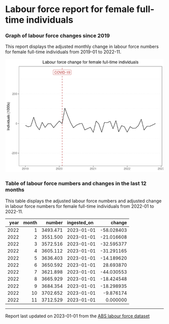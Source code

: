 Labour force report for female full-time individuals
================

### Graph of labour force changes since 2019

This report displays the adjusted monthly change in labour force numbers
for female full-time individuals from 2019-01 to 2022-11.

![](female_full-time_report_files/figure-gfm/unnamed-chunk-2-1.png)<!-- -->

### Table of labour force numbers and changes in the last 12 months

This table displays the adjusted labour force numbers and adjusted
change in labour force numbers for female full-time individuals from
2022-01 to 2022-11.

| year | month |   number | ingested_on |     change |
|-----:|------:|---------:|:------------|-----------:|
| 2022 |     1 | 3493.471 | 2023-01-01  | -58.028403 |
| 2022 |     2 | 3551.500 | 2023-01-01  | -21.016608 |
| 2022 |     3 | 3572.516 | 2023-01-01  | -32.595377 |
| 2022 |     4 | 3605.112 | 2023-01-01  | -31.291165 |
| 2022 |     5 | 3636.403 | 2023-01-01  | -14.189620 |
| 2022 |     6 | 3650.592 | 2023-01-01  |  28.693870 |
| 2022 |     7 | 3621.898 | 2023-01-01  | -44.030553 |
| 2022 |     8 | 3665.929 | 2023-01-01  | -18.424548 |
| 2022 |     9 | 3684.354 | 2023-01-01  | -18.298935 |
| 2022 |    10 | 3702.652 | 2023-01-01  |  -9.876174 |
| 2022 |    11 | 3712.529 | 2023-01-01  |   0.000000 |

------------------------------------------------------------------------

Report last updated on 2023-01-01 from the [ABS labour force
dataset](https://www.abs.gov.au/statistics/labour/employment-and-unemployment/labour-force-australia/latest-release)
